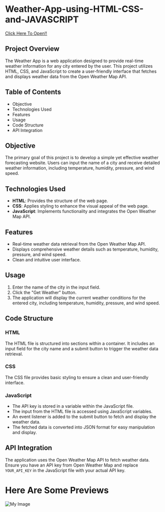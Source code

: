 # Weather-App-using-HTML-CSS-and-JAVASCRIPT
[Click Here To Open!!](https://ananya-srivastava18.github.io/Weather-App-using-HTML-CSS-and-JAVASCRIPT/)
## Project Overview
The Weather App is a web application designed to provide real-time weather information for any city entered by the user. This project utilizes HTML, CSS, and JavaScript to create a user-friendly interface that fetches and displays weather data from the Open Weather Map API.

## Table of Contents
- Objective
- Technologies Used
- Features
- Usage
- Code Structure
- API Integration

## Objective
The primary goal of this project is to develop a simple yet effective weather forecasting website. Users can input the name of a city and receive detailed weather information, including temperature, humidity, pressure, and wind speed.

## Technologies Used
- **HTML**: Provides the structure of the web page.
- **CSS**: Applies styling to enhance the visual appeal of the web page.
- **JavaScript**: Implements functionality and integrates the Open Weather Map API.

## Features
- Real-time weather data retrieval from the Open Weather Map API.
- Displays comprehensive weather details such as temperature, humidity, pressure, and wind speed.
- Clean and intuitive user interface.

## Usage
1. Enter the name of the city in the input field.
2. Click the "Get Weather" button.
3. The application will display the current weather conditions for the entered city, including temperature, humidity, pressure, and wind speed.

## Code Structure
### HTML
The HTML file is structured into sections within a container. It includes an input field for the city name and a submit button to trigger the weather data retrieval.

### CSS
The CSS file provides basic styling to ensure a clean and user-friendly interface.

### JavaScript
- The API key is stored in a variable within the JavaScript file.
- The input from the HTML file is accessed using JavaScript variables.
- An event listener is added to the submit button to fetch and display the weather data.
- The fetched data is converted into JSON format for easy manipulation and display.

## API Integration
The application uses the Open Weather Map API to fetch weather data. Ensure you have an API key from Open Weather Map and replace `YOUR_API_KEY` in the JavaScript file with your actual API key.

# Here Are Some Previews
![My Image](Preview.preview1.png)
